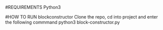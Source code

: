#REQUIREMENTS
Python3

#HOW TO RUN blockconstructor
Clone the repo, cd into project and enter the following commmand
python3 block-constructor.py

